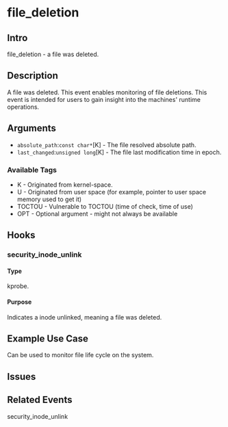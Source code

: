 # file_deletion

## Intro
file_deletion - a file was deleted.

## Description
A file was deleted.
This event enables monitoring of file deletions.
This event is intended for users to gain insight into the machines' runtime operations.

## Arguments
* `absolute_path`:`const char*`[K] - The file resolved absolute path.
* `last_changed`:`unsigned long`[K] - The file last modification time in epoch.

### Available Tags
* K - Originated from kernel-space.
* U - Originated from user space (for example, pointer to user space memory used to get it)
* TOCTOU - Vulnerable to TOCTOU (time of check, time of use)
* OPT - Optional argument - might not always be available

## Hooks
### security_inode_unlink
#### Type
kprobe.
#### Purpose
Indicates a inode unlinked, meaning a file was deleted.

## Example Use Case
Can be used to monitor file life cycle on the system.

## Issues


## Related Events
security_inode_unlink